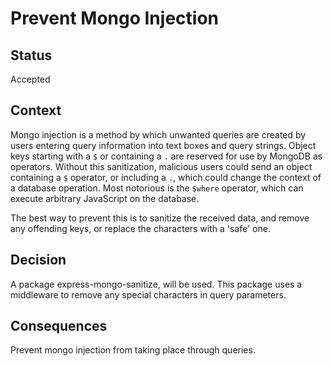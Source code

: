 # Prevent Mongo Injection 

## Status

Accepted

## Context

Mongo injection is a method by which unwanted queries are created by users entering query information into text boxes and query strings. Object keys starting with a `$` or containing a `.` are reserved for use by MongoDB as operators. Without this sanitization, malicious users could send an object containing a `$` operator, or including a `.`, which could change the context of a database operation. Most notorious is the `$where` operator, which can execute arbitrary JavaScript on the database.

The best way to prevent this is to sanitize the received data, and remove any offending keys, or replace the characters with a 'safe' one.

## Decision

A package express-mongo-sanitize, will be used. This package uses a middleware to remove any special characters in query parameters.

## Consequences

Prevent mongo injection from taking place through queries.
